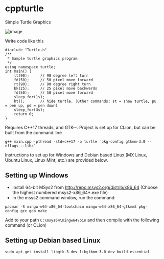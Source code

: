 # cppturtle

Simple Turtle Graphics

![image](https://user-images.githubusercontent.com/26174810/66803169-8b4e4100-eeba-11e9-8614-f9ba035322bb.png)

Write code like this 
```
#include "Turtle.h"
/**
 * Sample turtle graphics program
 */
using namespace turtle;
int main() {
    lt(90);     // 90 degree left turn
    fd(50);     // 50 pixel move forward
    rt(90);     // 90 degree right turn
    bk(25);     // 25 pixel move backwards
    fd(50);     // 50 pixel move forward
    sleep_for(1s);
    ht();       // hide turtle. (Other commands: st = show turtle, pu = pen up, pd = pen down)
    sleep_for(3s);
    return 0;
}
```

Requires C++17 threads, and GTK--. Project is set up for CLion, but can be built from the command line
```
g++ main.cpp -pthread -std=c++17 -o turtle `pkg-config gtkmm-3.0 --cflags --libs`
```
Instructions to set up for Windows and Debian based Linux (MX Linux, Ubuntu Linux, Linux Mint, etc.) are provided below.
## Setting up Windows 
* Install 64-bit MSys2 from http://repo.msys2.org/distrib/x86_64 (Choose the highest numbered msys2-x86_64*.exe file)
* In the msys2 command window, run the command:
```
pacman -S mingw-w64-x86_64-toolchain mingw-w64-x86_64-gtkmm3 pkg-config gcc gdb make 
```
Add to your path `C:\msys64\mingw64\bin` and then compile with the following command (or CLion)
## Setting up Debian based Linux
```
sudo apt-get install libgtk-3-dev libgtkmm-3.0-dev build-essential
```
